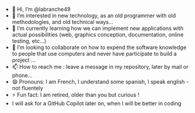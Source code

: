 - 👋 Hi, I’m @labranche49
- 👀 I’m interested in new technology, as an old programmer with old methodologies, and old technical ways...
- 🌱 I’m currently learning how we can implement new applications with actual possibilities (web, graphics conception, documentation, online testing, etc...)
- 💞️ I’m looking to collaborate on how to expend the software knowledge to people that use computers and never have participate to build a project ...
- 📫 How to reach me : leave a message in my repository, later by mail or phone...
- 😄 Pronouns: I am French, I understand some spanish, I speak english - not fluentely 
- ⚡ Fun fact: I am retired, older than you but curious !
- I will ask for a GitHub Copilot later on, when I will be better in coding 

<!---
labranche49/labranche49 is a ✨ special ✨ repository because its `README.md` (this file) appears on your GitHub profile.
You can click the Preview link to take a look at your changes.
--->
